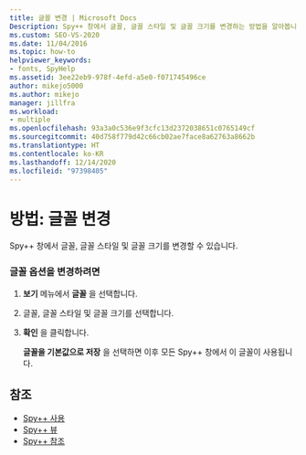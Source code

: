 ```yaml
---
title: 글꼴 변경 | Microsoft Docs
Description: Spy++ 창에서 글꼴, 글꼴 스타일 및 글꼴 크기를 변경하는 방법을 알아봅니다. 선택 항목을 향후 Spy++ 창의 기본값으로 저장할 수 있습니다.
ms.custom: SEO-VS-2020
ms.date: 11/04/2016
ms.topic: how-to
helpviewer_keywords:
- fonts, SpyHelp
ms.assetid: 3ee22eb9-978f-4efd-a5e0-f071745496ce
author: mikejo5000
ms.author: mikejo
manager: jillfra
ms.workload:
- multiple
ms.openlocfilehash: 93a3a0c536e9f3cfc13d2372038651c0765149cf
ms.sourcegitcommit: 40d758f779d42c66cb02ae7face8a62763a8662b
ms.translationtype: HT
ms.contentlocale: ko-KR
ms.lasthandoff: 12/14/2020
ms.locfileid: "97398405"
---
```

# <a name="how-to-change-fonts"></a>방법: 글꼴 변경
Spy++ 창에서 글꼴, 글꼴 스타일 및 글꼴 크기를 변경할 수 있습니다.

### <a name="to-change-font-options"></a>글꼴 옵션을 변경하려면

1. **보기** 메뉴에서 **글꼴** 을 선택합니다.

2. 글꼴, 글꼴 스타일 및 글꼴 크기를 선택합니다.

3. **확인** 을 클릭합니다.

   **글꼴을 기본값으로 저장** 을 선택하면 이후 모든 Spy++ 창에서 이 글꼴이 사용됩니다.

## <a name="see-also"></a>참조
- [Spy++ 사용](../debugger/using-spy-increment.md)
- [Spy++ 뷰](../debugger/spy-increment-views.md)
- [Spy++ 참조](../debugger/spy-increment-reference.md)